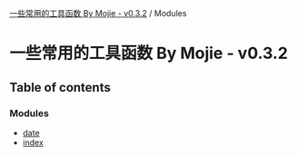 [一些常用的工具函数 By Mojie - v0.3.2](README.md) / Modules

# 一些常用的工具函数 By Mojie - v0.3.2

## Table of contents

### Modules

- [date](modules/date.md)
- [index](modules/index.md)
